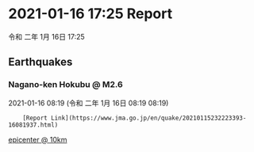 # 2021-01-16 17:25 Report
令和 二年 1月 16日 17:25

## Earthquakes
### Nagano-ken Hokubu @ M2.6
2021-01-16 08:19 (令和 二年 1月 16日 08:19 08:19)
  
        [Report Link](https://www.jma.go.jp/en/quake/20210115232223393-16081937.html)  
[epicenter @ 10km](https://www.google.com/maps/place/36°42'00%22+138°12'00%22/@36.7,138.2,17z/data=!3m1!4b1!4m5!3m4!1s0x0:0x0!8m2!3d36.7!4d138.2)